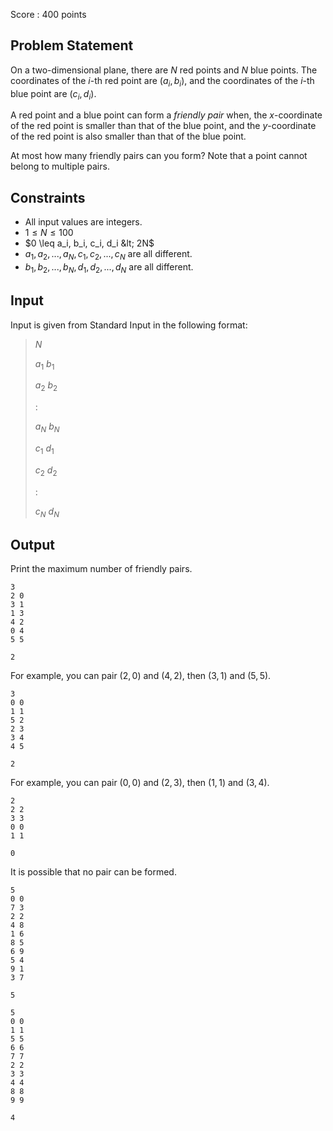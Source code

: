 Score : $400$ points

## Problem Statement

On a two-dimensional plane, there are $N$ red points and $N$ blue points.
The coordinates of the $i$-th red point are $(a_i, b_i)$, and the coordinates of the $i$-th blue point are $(c_i, d_i)$.

A red point and a blue point can form a *friendly pair* when, the $x$-coordinate of the red point is smaller than that of the blue point, and the $y$-coordinate of the red point is also smaller than that of the blue point.

At most how many friendly pairs can you form? Note that a point cannot belong to multiple pairs.

## Constraints

- All input values are integers.
- $1 \leq N \leq 100$
- $0 \leq a_i, b_i, c_i, d_i &lt; 2N$
- $a_1, a_2, ..., a_N, c_1, c_2, ..., c_N$ are all different.
- $b_1, b_2, ..., b_N, d_1, d_2, ..., d_N$ are all different.

## Input

Input is given from Standard Input in the following format:

> $N$
> 
> $a_1$ $b_1$
> 
> $a_2$ $b_2$
> 
> $:$
> 
> $a_N$ $b_N$
> 
> $c_1$ $d_1$
> 
> $c_2$ $d_2$
> 
> $:$
> 
> $c_N$ $d_N$

## Output

Print the maximum number of friendly pairs.

```input1
3
2 0
3 1
1 3
4 2
0 4
5 5
```

```output1
2
```

For example, you can pair $(2, 0)$ and $(4, 2)$, then $(3, 1)$ and $(5, 5)$.

```input2
3
0 0
1 1
5 2
2 3
3 4
4 5
```

```output2
2
```

For example, you can pair $(0, 0)$ and $(2, 3)$, then $(1, 1)$ and $(3, 4)$.

```input3
2
2 2
3 3
0 0
1 1
```

```output3
0
```

It is possible that no pair can be formed.

```input4
5
0 0
7 3
2 2
4 8
1 6
8 5
6 9
5 4
9 1
3 7
```

```output4
5
```

```input5
5
0 0
1 1
5 5
6 6
7 7
2 2
3 3
4 4
8 8
9 9
```

```output5
4
```
